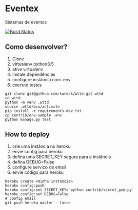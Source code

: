 # Eventex

Sistemas de eventos

[![Build Status](https://travis-ci.org/kureck/wttd.svg?branch=master)](https://travis-ci.org/kureck/wttd)



## Como desenvolver?

1. Clone
2. virtualenv python3.5
3. ative virtualenv
4. instale dependências
5. configure instância com .env
6. execute testes

```console
git clone git@github.com:kureck/wttd.git wttd
cd wttd
python -m venv .wttd
source .wttd/bin/activate
pip install -r requirements-dev.txt
cp contrib/env-sample .env
python manage.py test
```

## How to deploy

1. crie uma instância no heroku
2. envie config para heroku
3. defina uma SECRET_KEY segura para a instância
4. defina DEBUG=False
5. configure servico de email
6. envie código para heroku

```console
heroku create <minha instancia>
heroku config:push
heroku config:set SECRET_KEY=`python contrib/secret_gen.py`
heroku config:set DEBUG=False
# config email
git push heroku master --force
```